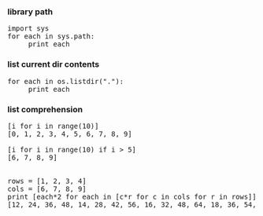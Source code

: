 ### library path
<pre>
import sys  
for each in sys.path:  
     print each
</pre>

### list current dir contents
<pre>
for each in os.listdir("."):
     print each
</pre>

### list comprehension
<pre>
[i for i in range(10)]
[0, 1, 2, 3, 4, 5, 6, 7, 8, 9]

[i for i in range(10) if i > 5]
[6, 7, 8, 9]


rows = [1, 2, 3, 4]
cols = [6, 7, 8, 9]
print [each*2 for each in [c*r for c in cols for r in rows]]
[12, 24, 36, 48, 14, 28, 42, 56, 16, 32, 48, 64, 18, 36, 54, 72]


</pre>
